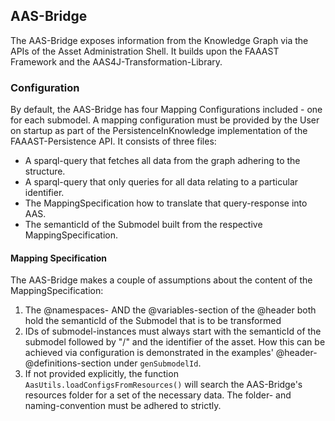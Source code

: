 ## AAS-Bridge

The AAS-Bridge exposes information from the Knowledge Graph via the APIs of the Asset Administration Shell. It builds
upon the FAAAST Framework and the AAS4J-Transformation-Library.

### Configuration

By default, the AAS-Bridge has four Mapping Configurations included - one for each submodel. A mapping configuration 
must be provided by the User on startup as part of the PersistenceInKnowledge implementation of the FAAAST-Persistence
API. It consists of three files:
- A sparql-query that fetches all data from the graph adhering to the structure.
- A sparql-query that only queries for all data relating to a particular identifier.
- The MappingSpecification how to translate that query-response into AAS.
- The semanticId of the Submodel built from the respective MappingSpecification.

#### Mapping Specification

The AAS-Bridge makes a couple of assumptions about the content of the MappingSpecification:
1. The @namespaces- AND the @variables-section of the @header both hold the semanticId of the Submodel that is to
be transformed
2. IDs of submodel-instances must always start with the semanticId of the submodel followed by "/" and the identifier of
the asset. How this can be achieved via configuration is demonstrated in the examples' @header-@definitions-section
under `genSubmodelId`.
3. If not provided explicitly, the function `AasUtils.loadConfigsFromResources()` will search the AAS-Bridge's resources
folder for a set of the necessary data. The folder- and naming-convention must be adhered to strictly.